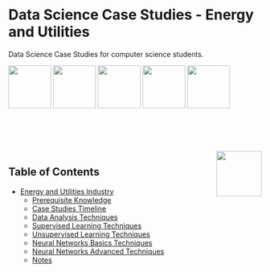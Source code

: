 # Data Science Case Studies - Energy and Utilities
Data Science Case Studies for computer science students.

<img width="85" src="https://github.com/cs-MohamedAyman/Data-Science-Case-Studies/blob/master/logos/kaggle.jpg"></img>
<img width="85" src="https://github.com/cs-MohamedAyman/Data-Science-Case-Studies/blob/master/logos/uci-machine-learning.jpg"></img>
<img width="85" src="https://github.com/cs-MohamedAyman/Data-Science-Case-Studies/blob/master/logos/machinehack.jpg"></img>
<img width="85" src="https://github.com/cs-MohamedAyman/Data-Science-Case-Studies/blob/master/logos/drivendata.jpg"></img>
<img width="85" src="https://github.com/cs-MohamedAyman/Data-Science-Case-Studies/blob/master/logos/datacamp.jpg"></img>
<br><br><br><br>

<br>
<img align="right" width="90" src="https://github.com/cs-MohamedAyman/cs-MohamedAyman/blob/main/repos-icons/agenda.jpg">

## Table of Contents
  * [Energy and Utilities Industry](#energy-and-utilities-industry)
     * [Prerequisite Knowledge](#prerequisite-knowledge)
     * [Case Studies Timeline](#case-studies-timeline)
     * [Data Analysis Techniques](#data-analysis-techniques)
     * [Supervised Learning Techniques](#supervised-learning-techniques)
     * [Unsupervised Learning Techniques](#unsupervised-learning-techniques)
     * [Neural Networks Basics Techniques](#neural-networks-basics-techniques)
     * [Neural Networks Advanced Techniques](#neural-networks-advanced-techniques)
     * [Notes](#notes)

<br>

